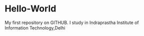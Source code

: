 # Hello-World
My first repository on GITHUB.
I study in Indraprastha Institute of Information Technology,Delhi

